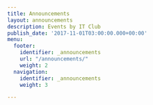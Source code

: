 ```yaml
---
title: Announcements
layout: announcements
description: Events by IT Club
publish_date: '2017-11-01T03:00:00.000+00:00'
menu:
  footer:
    identifier: _announcements
    url: "/announcements/"
    weight: 2
  navigation:
    identifier: _announcements
    weight: 3

---
```

